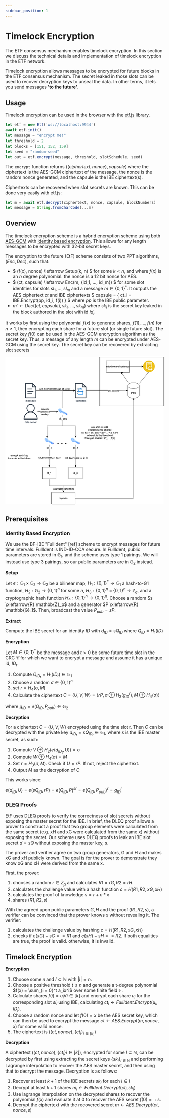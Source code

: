 ```yaml
---
sidebar_position: 1
---
```


# Timelock Encryption

The ETF consensus mechanism enables timelock encryption. In this section we discuss the technical details and implementation of timelock encryption in the ETF network.

Timelock encryption allows messages to be encrypted for future blocks in the ETF consensus mechanism. The secret leaked in those slots can be used to recover decryption keys to unseal the data. In other terms, it lets you send messages **'to the future'**.

## Usage

Timelock encryption can be used in the browser with the [etf.js](https://github.com/ideal-lab5/etf.js) library.

```javascript
let etf = new Etf('ws://localhost:9944')
await etf.init()
let message = "encrypt me!"
let threshold = 2
let blocks = [151, 152, 159]
let seed = "random-seed"
let out = etf.encrypt(message, threshold, slotSchedule, seed)
```

The `encrypt` function returns $((ciphertext, nonce), capsule)$ where the ciphertext is the AES-GCM ciphertext of the message, the nonce is the random nonce generated, and the capsule is the IBE ciphertext(s).

Ciphertexts can be recovered when slot secrets are known. This can be done very easily with etf.js:

```javascript
let m = await etf.decrypt(ciphertext, nonce, capsule, blockNumbers)
let message = String.fromCharCode(...m)
```

## Overview

The timelock encryption scheme is a hybrid encryption scheme using both [AES-GCM](https://csrc.nist.rip/groups/ST/toolkit/BCM/documents/proposedmodes/gcm/gcm-spec.pdf) with [identity based encryption](#identity-based-encryption). This allows for any length messages to be encrypted with 32-bit secret keys. 

The encryption to the future (EtF) scheme consists of two PPT algorithms, $(Enc, Dec)$, such that:

- $ (f(x), nonce) \leftarrow Setup(k, n) $ for some $k < n$, and where $f(x)$ is an $n$ degree polynomial. the nonce is a 12 bit nonce for AES.
- $ (ct, capsule) \leftarrow Enc(m, {id_1, ..., id_m}) $ for some slot identities for slots $sl_1, ..., sl_m$ and a message $m \in \{0, 1\}^*$. It outputs the AES ciphertext $ct$ and IBE ciphertexts $ capsule = { ct_i = IBE.Encrypt(pp, id_i, f(i)) } $ where $pp$ is the IBE public parameter.
- $m' \leftarrow Dec((ct, capsule), {sk_1, ..., sk_m})$ where $sk_i$ is the secret key leaked in the block authored in the slot with id $id_i$.

It works by first using the polynomial $f(x)$ to generate shares, $f(1), ..., f(n)$ for $n \geq 1$, then encrypting each share for a future slot (or single future slot). The secret key $f(0)$ can be used in the AES-GCM encryption algorithm as the secret key. Thus, a message of any length $m$ can be encrypted under AES-GCM using the secret key. The secret key can be recovered by extracting slot secrets 

![2](../../static/assets/aes_etf.png)

## Prerequisites

### Identity Based Encryption

We use the BF-IBE "FullIdent" [ref] scheme to encrypt messages for future time intervals. FullIdent is IND-ID-CCA secure. In FullIdent, public parameters are stored in $\mathbb{G}_1$, and the scheme uses type 1 pairings. We will instead use type 3 pairings, so our public parameters are in $\mathbb{G}_2$ instead.

**Setup**

Let $e: \mathbb{G}_1 \times \mathbb{G}_2 \to \mathbb{G}_2$ be a bilinear map, $H_1: \{0, 1\}^* \to \mathbb{G}_1$ a hash-to-G1 function, $H_2: \mathbb{G}_2 \to \{0, 1\}^n$ for some $n$, $H_3: \{0, 1\}^n \times \{0, 1\}^n \to \mathbb{Z}_q$, and a cryptographic hash function $H_4: \{0, 1\}^n \to \{0, 1\}^n$. Choose a random $s \xleftarrow{R} \mathbb{Z}_p$ and a generator $P \xleftarrow{R} \mathbb{G}_1$. Then, broadcast the value $P_{pub} = sP$.

**Extract**

Compute the IBE secret for an identity $ID$ with $d_{ID} = sQ_{ID}$ where $Q_{ID} = H_1(ID)$

**Encryption**

Let $M \in \{0, 1\}^*$ be the message and $t > 0$ be some future time slot in the CRC $\mathcal{C}$ for which we want to encrypt a message and assume it has a unique id, $ID_t$.

1. Compute $Q_{ID_t} = H_1(ID_t) \in \mathbb{G}_1$
2. Choose a random $\sigma \in \{0, 1\}^n$
3. set $r = H_4(\sigma, M)$
4. Calculate the ciphertext $C = \left<U, V, W\right> = \left< rP, \sigma \oplus H_2(g^r_{ID}), M \oplus H_4(\sigma) \right>$


where $g_{ID} = e(Q_{ID}, P_{pub}) \in \mathbb{G}_2$

**Decryption**

For a ciphertext $C = \left <U, V, W\right >$ encrypted using the time slot $t$. Then $C$ can be decrypted with the private key $d_{ID_t} = s Q_{ID_t} \in \mathbb{G}_1$, where $s$ is the IBE master secret, as such:

1. Compute $V \oplus H_2(e(d_{ID_t}, U)) = \sigma$
2. Compute $W \oplus H_4(\sigma) = M$
3. Set $r = H_3(\sigma, M)$. Check if $U = rP$. If not, reject the ciphertext.
4. Output $M$ as the decryption of $C$

This works since:

$e(d_{ID}, U) = e(sQ_{ID}, rP) = e(Q_{ID}, P)^{sr} = e(Q_{ID}, P_{pub})^r = g_{ID}^r$


### DLEQ Proofs

EtF uses DLEQ proofs to verify the correctness of slot secrets without exposing the master secret for the IBE. In brief, the DLEQ proof allows a prover to construct a proof that two group elements were calculated from the same secret (e.g. xH and xG were calculated from the same x) without exposing the secret. Our scheme uses DLEQ proofs to leak an IBE slot secret $d = sQ$ without exposing the master key, s.

The prover and verifier agree on two group generators, G and H and makes xG and xH publicly known. The goal is for the prover to demonstrate they know xG and xH were derived from the same x.

First, the prover:
1. chooses a random $r \in Z_p$ and calculates $R1 = rG, R2 = rH$.
2. calculates the challenge value with a hash function $c = H(R1, R2, xG, xH)$
3. calculates the proof of knowledge $s = r + c* x$
4. shares $(R1, R2, s)$

With the agreed upon public parameters $G, H$ and the proof $(R1, R2, s)$, a verifier can be convinced that the prover knows $x$ without revealing it. The verifier:
1. calculates the challenge value by hashing $c = H(R1, R2, xG, xH)$
2. checks if $c(xG) - sG == R1$ and $c(xH) - sH == R2$. If both equalities are true, the proof is valid. otherwise, it is invalid.

## Timelock Encryption

$\textbf{Encryption}$

1. Choose some $n$ and $I \subset \mathbb{N}$ with $|I| = n$.
2. Choose a positive threshold $t \leq n$ and generate a t-degree polynomial $f(x) = \sum_{i = 0}^t a_ix^i$ over some finite field $\mathbb{F}$.
3. Calculate shares $f(i) = u_i \forall i \in [k]$ and encrypt each share $u_i$ for the corresponding slot $sl_i$ using IBE, calculating $ct_i \leftarrow FullIdent.Encrypt(u_i, ID_i)$.
4. Choose a random nonce and let $f(0) = x$ be the AES secret key, which can then be used to encrypt the message $ct \leftarrow AES.Encrypt(m, nonce, x)$ for some valid nonce.
5. The ciphertext is $((ct, nonce), \{ct_i\}_{i \in [k]})$

$\textbf{Decryption}$

A ciphertext $((ct, nonce), \{ct_i\}i \in [k])$, encrypted for some $I \subset \mathbb{N}$, can be decrypted by first using extracting the secret keys $\{sk_i\}_{i \in \mathbb{N}}$ and performing Lagrange interpolation to recover the AES master secret, and then using that to decrypt the message. Decryption is as follows:

1. Recover at least $k+1$ of the IBE secrets $sk_i$ for each $i \in I$
2. Decrypt at least $k+1$ shares $m_i \leftarrow FullIdent.Decrypt(ct_i, sk_i)$
3. Use lagrange interpolation on the decrypted shares to recover the polynomial $f(x)$ and evaluate it at $0$ to recover the AES secret $f(0) =: s$.
4. Decrypt the ciphertext with the recovered secret $m \leftarrow AES.Decrypt(ct, nonce, s)$